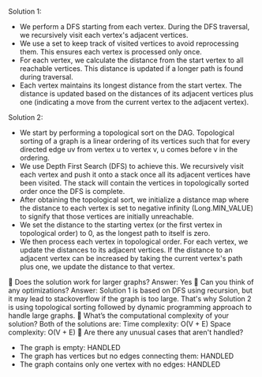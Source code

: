 Solution 1:
- We perform a DFS starting from each vertex. During the DFS traversal, we recursively visit each vertex's adjacent vertices.
- We use a set to keep track of visited vertices to avoid reprocessing them. This ensures each vertex is processed only once.
- For each vertex, we calculate the distance from the start vertex to all reachable vertices. This distance is updated if a longer path is found during traversal.
- Each vertex maintains its longest distance from the start vertex. The distance is updated based on the distances of its adjacent vertices plus one (indicating a move from the current vertex to the adjacent vertex).

Solution 2:
- We start by performing a topological sort on the DAG. Topological sorting of a graph is a linear ordering of its vertices such that for every directed edge uv from vertex u to vertex v, u comes before v in the ordering.
- We use Depth First Search (DFS) to achieve this. We recursively visit each vertex and push it onto a stack once all its adjacent vertices have been visited. The stack will contain the vertices in topologically sorted order once the DFS is complete.
- After obtaining the topological sort, we initialize a distance map where the distance to each vertex is set to negative infinity (Long.MIN_VALUE) to signify that those vertices are initially unreachable.
- We set the distance to the starting vertex (or the first vertex in topological order) to 0, as the longest path to itself is zero.
- We then process each vertex in topological order. For each vertex, we update the distances to its adjacent vertices. If the distance to an adjacent vertex can be increased by taking the current vertex's path plus one, we update the distance to that vertex.

 Does the solution work for larger graphs?
Answer: Yes
 Can you think of any optimizations?
Answer: Solution 1 is based on DFS using recursion, but it may lead to stackoverflow if the graph is too large. 
That's why Solution 2 is using topological sorting followed by dynamic programming approach to handle large graphs.
 What’s the computational complexity of your solution?
Both of the solutions are:
Time complexity: O(V + E) 
Space complexity: O(V + E)
 Are there any unusual cases that aren&#39;t handled?
- The graph is empty: HANDLED
- The graph has vertices but no edges connecting them: HANDLED
- The graph contains only one vertex with no edges: HANDLED
